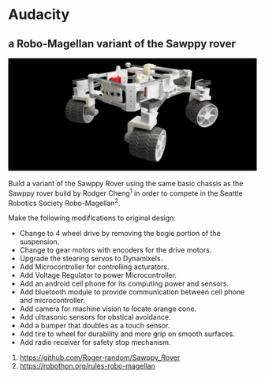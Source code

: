 # Audacity
## a Robo-Magellan variant of the Sawppy rover
![Audacity](/Images/Audacity.png?raw=true "Audacity")

Build a variant of the Sawppy Rover using the same basic chassis as the Sawppy rover build by Rodger Cheng<sup>1</sup> in order to compete in the Seattle Robotics Society Robo-Magellan<sup>2</sup>.

Make the following modifications to original design:

+ Change to 4 wheel drive by removing the bogie portion of the suspension.
+ Change to gear motors with encoders for the drive motors.
+ Upgrade the stearing servos to Dynamixels.
+ Add Microcontroller for controlling acturators.
+ Add Voltage Regulator to power Microcontroller.
+ Add an android cell phone for its computing power and sensors.
+ Add bluetooth module to provide communication between cell phone and microcontroller.
+ Add camera for machine vision to locate orange cone.
+ Add ultrasonic sensors for obstical avoidance.
+ Add a bumper that doubles as a touch sensor.
+ Add tire to wheel for durability and more grip on smooth surfaces.
+ Add radio receiver for safety stop mechanism.

1. https://github.com/Roger-random/Sawppy_Rover
2. https://robothon.org/rules-robo-magellan
